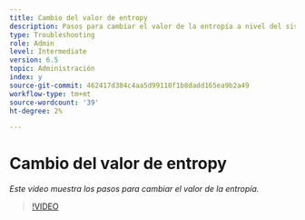 ```yaml
---
title: Cambio del valor de entropy
description: Pasos para cambiar el valor de la entropía a nivel del sistema operativo
type: Troubleshooting
role: Admin
level: Intermediate
version: 6.5
topic: Administración
index: y
source-git-commit: 462417d384c4aa5d99110f1b8dadd165ea9b2a49
workflow-type: tm+mt
source-wordcount: '39'
ht-degree: 2%

---
```



# Cambio del valor de entropy

*Este vídeo muestra los pasos para cambiar el valor de la entropía.*

>[!VIDEO](https://video.tv.adobe.com/v/335494?quality=9&learn=on)
